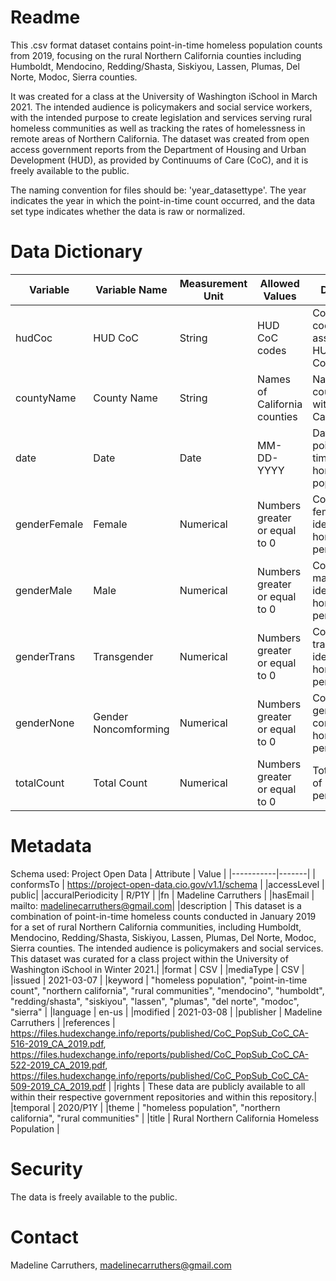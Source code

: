 # Readme
This .csv format dataset contains point-in-time homeless population counts from 2019, focusing on the rural Northern California counties including Humboldt, Mendocino, Redding/Shasta, Siskiyou, Lassen, Plumas, Del Norte, Modoc, Sierra counties. 

It was created for a class at the University of Washington iSchool in March 2021. The intended audience is policymakers and social service workers, with the intended purpose to create legislation and services serving rural homeless communities as well as tracking the rates of homelessness in remote areas of Northern California. The dataset was created from open access government reports from the Department of Housing and Urban Development (HUD), as provided by Continuums of Care (CoC), and it is freely available to the public.

The naming convention for files should be: 'year_datasettype'. The year indicates the year in which the point-in-time count occurred, and the data set type indicates whether the data is raw or normalized. 

# Data Dictionary
  |Variable | Variable Name |	Measurement Unit |	Allowed Values |	Definition |
  |----------|---------------|------------------|-----------------|-------------|
  | hudCoc |	HUD CoC	| String |	HUD CoC codes |	County codes assigned by HUD and CoC |
  | countyName	| County Name	| String	| Names of California counties	| Names of counties within California |
  | date	| Date |	Date |	MM-DD-YYYY |	Date of point-in-time count of homeless population |
  | genderFemale |	Female | 	Numerical |	Numbers greater or equal to 0 |	Count of female-identifying homeless persons |
  | genderMale |	Male | 	Numerical |	Numbers greater or equal to 0 |	Count of male-identifying homeless persons |
  | genderTrans  |	Transgender |	Numerical |	Numbers greater or equal to 0 |	Count of transgender-identifying homeless persons |
  | genderNone |	Gender Noncomforming  |	Numerical |	Numbers greater or equal to 0 |	Count of gender non-conforming homeless persons |
  |totalCount |	Total Count |	Numerical |	Numbers greater or equal to 0 |	Total count of homeless persons |
  
# Metadata
  Schema used: Project Open Data
  | Attribute | Value |
  |-----------|-------|
  | conformsTo |	https://project-open-data.cio.gov/v1.1/schema |
  |accessLevel |	public|
  |accuralPeriodicity |	R/P1Y |
  |fn	| Madeline Carruthers |
  |hasEmail |	mailto: madelinecarruthers@gmail.com|
  |description |	This dataset is a combination of point-in-time homeless counts conducted in January 2019 for a set of rural Northern California communities, including Humboldt, Mendocino, Redding/Shasta, Siskiyou, Lassen, Plumas, Del Norte, Modoc, Sierra counties. The intended audience is policymakers and social services. This dataset was curated for a class project within the University of Washington iSchool in Winter 2021.|
  |format |	CSV |
  |mediaType  |	CSV |
  |issued |	2021-03-07 |
  |keyword	| "homeless population", "point-in-time count", "northern california", "rural communities", "mendocino", "humboldt", "redding/shasta", "siskiyou", "lassen", "plumas", "del norte", "modoc", "sierra" |
  |language |	en-us |
  |modified |	2021-03-08  |
  |publisher  |	Madeline Carruthers |
  |references |	https://files.hudexchange.info/reports/published/CoC_PopSub_CoC_CA-516-2019_CA_2019.pdf, https://files.hudexchange.info/reports/published/CoC_PopSub_CoC_CA-522-2019_CA_2019.pdf, https://files.hudexchange.info/reports/published/CoC_PopSub_CoC_CA-509-2019_CA_2019.pdf |
  |rights |	These data are publicly available to all within their respective government repositories and within this repository.|
  |temporal |	2020/P1Y  |
  |theme  |	"homeless population", "northern california", "rural communities" |
  |title |	Rural Northern California Homeless Population |
  
 # Security
 The data is freely available to the public.
 
 # Contact
 Madeline Carruthers, madelinecarruthers@gmail.com
